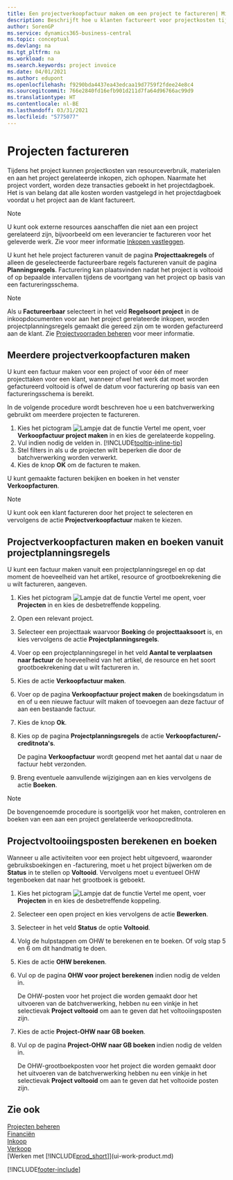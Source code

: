 ```yaml
---
title: Een projectverkoopfactuur maken om een project te factureren| Microsoft Docs
description: Beschrijft hoe u klanten factureert voor projectkosten tijdens de voortgang van een project.
author: SorenGP
ms.service: dynamics365-business-central
ms.topic: conceptual
ms.devlang: na
ms.tgt_pltfrm: na
ms.workload: na
ms.search.keywords: project invoice
ms.date: 04/01/2021
ms.author: edupont
ms.openlocfilehash: f9290bda4437ea43edcaa19d7759f2fdee24e8c4
ms.sourcegitcommit: 766e2840fd16efb901d211d7fa64d96766ac99d9
ms.translationtype: HT
ms.contentlocale: nl-BE
ms.lasthandoff: 03/31/2021
ms.locfileid: "5775077"
---
```

# <a name="invoice-jobs"></a>Projecten factureren
Tijdens het project kunnen projectkosten van resourceverbruik, materialen en aan het project gerelateerde inkopen, zich ophopen. Naarmate het project vordert, worden deze transacties geboekt in het projectdagboek. Het is van belang dat alle kosten worden vastgelegd in het projectdagboek voordat u het project aan de klant factureert.

> [!NOTE]
> U kunt ook externe resources aanschaffen die niet aan een project gerelateerd zijn, bijvoorbeeld om een leverancier te factureren voor het geleverde werk. Zie voor meer informatie [Inkopen vastleggen](purchasing-how-record-purchases.md).

U kunt het hele project factureren vanuit de pagina **Projecttaakregels** of alleen de geselecteerde factureerbare regels factureren vanuit de pagina **Planningsregels**. Facturering kan plaatsvinden nadat het project is voltooid of op bepaalde intervallen tijdens de voortgang van het project op basis van een factureringsschema.

> [!NOTE]  
> Als u **Factureerbaar** selecteert in het veld **Regelsoort project** in de inkoopdocumenten voor aan het project gerelateerde inkopen, worden projectplanningsregels gemaakt die gereed zijn om te worden gefactureerd aan de klant. Zie [Projectvoorraden beheren](projects-how-manage-project-supplies.md) voor meer informatie.

## <a name="to-create-multiple-job-sales-invoices"></a>Meerdere projectverkoopfacturen maken
U kunt een factuur maken voor een project of voor één of meer projecttaken voor een klant, wanneer ofwel het werk dat moet worden gefactureerd voltooid is ofwel de datum voor facturering op basis van een factureringsschema is bereikt.

In de volgende procedure wordt beschreven hoe u een batchverwerking gebruikt om meerdere projecten te factureren.  

1. Kies het pictogram ![Lampje dat de functie Vertel me opent](media/ui-search/search_small.png "Vertel me wat u wilt doen"), voer **Verkoopfactuur project maken** in en kies de gerelateerde koppeling.  
2. Vul indien nodig de velden in. [!INCLUDE[tooltip-inline-tip](includes/tooltip-inline-tip_md.md)]
3. Stel filters in als u de projecten wilt beperken die door de batchverwerking worden verwerkt.
4. Kies de knop **OK** om de facturen te maken.  

U kunt gemaakte facturen bekijken en boeken in het venster **Verkoopfacturen**.

> [!NOTE]
> U kunt ook een klant factureren door het project te selecteren en vervolgens de actie **Projectverkoopfactuur** maken te kiezen. 

## <a name="to-create-and-post-job-sales-invoice-from-job-planning-lines"></a>Projectverkoopfacturen maken en boeken vanuit projectplanningsregels
U kunt een factuur maken vanuit een projectplanningsregel en op dat moment de hoeveelheid van het artikel, resource of grootboekrekening die u wilt factureren, aangeven.

1. Kies het pictogram ![Lampje dat de functie Vertel me opent](media/ui-search/search_small.png "Vertel me wat u wilt doen"), voer **Projecten** in en kies de desbetreffende koppeling.
2. Open een relevant project.
3. Selecteer een projecttaak waarvoor **Boeking** de **projecttaaksoort** is, en kies vervolgens de actie **Projectplanningsregels**.  
4. Voer op een projectplanningsregel in het veld **Aantal te verplaatsen naar factuur** de hoeveelheid van het artikel, de resource en het soort grootboekrekening dat u wilt factureren in.  
5. Kies de actie **Verkoopfactuur maken**.
6. Voer op de pagina **Verkoopfactuur project maken** de boekingsdatum in en of u een nieuwe factuur wilt maken of toevoegen aan deze factuur of aan een bestaande factuur.
7. Kies de knop **Ok**.  
8. Kies op de pagina **Projectplanningsregels** de actie **Verkoopfacturen/-creditnota's**.

    De pagina **Verkoopfactuur** wordt geopend met het aantal dat u naar de factuur hebt verzonden.
9. Breng eventuele aanvullende wijzigingen aan en kies vervolgens de actie **Boeken**.

> [!NOTE]  
>   De bovengenoemde procedure is soortgelijk voor het maken, controleren en boeken van een aan een project gerelateerde verkoopcreditnota.

## <a name="to-calculate-and-post-job-completion-entries"></a>Projectvoltooiingsposten berekenen en boeken
Wanneer u alle activiteiten voor een project hebt uitgevoerd, waaronder gebruiksboekingen en -facturering, moet u het project bijwerken om de **Status** in te stellen op **Voltooid**. Vervolgens moet u eventueel OHW tegenboeken dat naar het grootboek is geboekt.

1. Kies het pictogram ![Lampje dat de functie Vertel me opent](media/ui-search/search_small.png "Vertel me wat u wilt doen"), voer **Projecten** in en kies de desbetreffende koppeling.  
2. Selecteer een open project en kies vervolgens de actie **Bewerken**.
3. Selecteer in het veld **Status** de optie **Voltooid**.
4. Volg de hulpstappen om OHW te berekenen en te boeken. Of volg stap 5 en 6 om dit handmatig te doen.  
5. Kies de actie **OHW berekenen**.
6. Vul op de pagina **OHW voor project berekenen** indien nodig de velden in.  

     De OHW-posten voor het project die worden gemaakt door het uitvoeren van de batchverwerking, hebben nu een vinkje in het selectievak **Project voltooid** om aan te geven dat het voltooiingsposten zijn.  
7. Kies de actie **Project-OHW naar GB boeken**.
8. Vul op de pagina **Project-OHW naar GB boeken** indien nodig de velden in.  

     De OHW-grootboekposten voor het project die worden gemaakt door het uitvoeren van de batchverwerking hebben nu een vinkje in het selectievak **Project voltooid** om aan te geven dat het voltooide posten zijn.

## <a name="see-also"></a>Zie ook
[Projecten beheren](projects-manage-projects.md)  
[Financiën](finance.md)  
[Inkoop](purchasing-manage-purchasing.md)         
[Verkoop](sales-manage-sales.md)      
[Werken met [!INCLUDE[prod_short](includes/prod_short.md)]](ui-work-product.md)  


[!INCLUDE[footer-include](includes/footer-banner.md)]